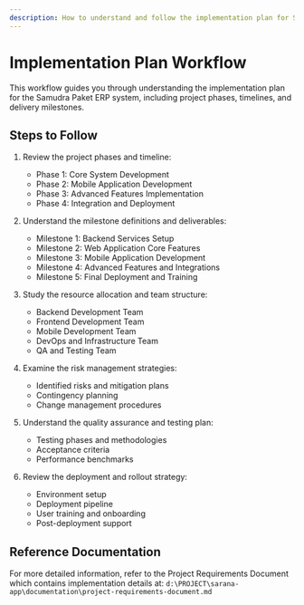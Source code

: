 ```yaml
---
description: How to understand and follow the implementation plan for Samudra Paket ERP
---
```


# Implementation Plan Workflow

This workflow guides you through understanding the implementation plan for the Samudra Paket ERP system, including project phases, timelines, and delivery milestones.

## Steps to Follow

1. Review the project phases and timeline:
   - Phase 1: Core System Development
   - Phase 2: Mobile Application Development
   - Phase 3: Advanced Features Implementation
   - Phase 4: Integration and Deployment

2. Understand the milestone definitions and deliverables:
   - Milestone 1: Backend Services Setup
   - Milestone 2: Web Application Core Features
   - Milestone 3: Mobile Application Development
   - Milestone 4: Advanced Features and Integrations
   - Milestone 5: Final Deployment and Training

3. Study the resource allocation and team structure:
   - Backend Development Team
   - Frontend Development Team
   - Mobile Development Team
   - DevOps and Infrastructure Team
   - QA and Testing Team

4. Examine the risk management strategies:
   - Identified risks and mitigation plans
   - Contingency planning
   - Change management procedures

5. Understand the quality assurance and testing plan:
   - Testing phases and methodologies
   - Acceptance criteria
   - Performance benchmarks

6. Review the deployment and rollout strategy:
   - Environment setup
   - Deployment pipeline
   - User training and onboarding
   - Post-deployment support

## Reference Documentation

For more detailed information, refer to the Project Requirements Document which contains implementation details at:
`d:\PROJECT\sarana-app\documentation\project-requirements-document.md`